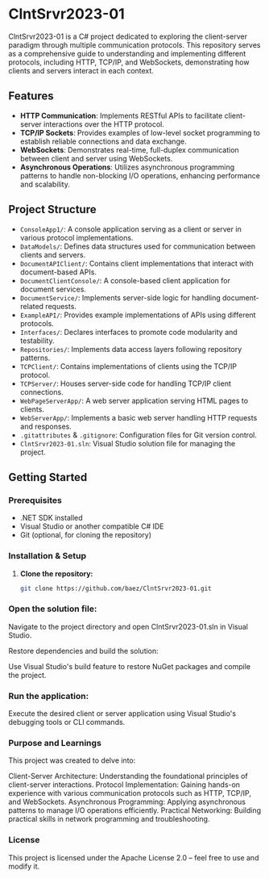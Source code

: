 # ClntSrvr2023-01

ClntSrvr2023-01 is a C# project dedicated to exploring the client-server paradigm through multiple communication protocols. This repository serves as a comprehensive guide to understanding and implementing different protocols, including HTTP, TCP/IP, and WebSockets, demonstrating how clients and servers interact in each context.

## Features

- **HTTP Communication**: Implements RESTful APIs to facilitate client-server interactions over the HTTP protocol.
- **TCP/IP Sockets**: Provides examples of low-level socket programming to establish reliable connections and data exchange.
- **WebSockets**: Demonstrates real-time, full-duplex communication between client and server using WebSockets.
- **Asynchronous Operations**: Utilizes asynchronous programming patterns to handle non-blocking I/O operations, enhancing performance and scalability.

## Project Structure

- `ConsoleApp1/`: A console application serving as a client or server in various protocol implementations.
- `DataModels/`: Defines data structures used for communication between clients and servers.
- `DocumentAPIClient/`: Contains client implementations that interact with document-based APIs.
- `DocumentClientConsole/`: A console-based client application for document services.
- `DocumentService/`: Implements server-side logic for handling document-related requests.
- `ExampleAPI/`: Provides example implementations of APIs using different protocols.
- `Interfaces/`: Declares interfaces to promote code modularity and testability.
- `Repositories/`: Implements data access layers following repository patterns.
- `TCPClient/`: Contains implementations of clients using the TCP/IP protocol.
- `TCPServer/`: Houses server-side code for handling TCP/IP client connections.
- `WebPageServerApp/`: A web server application serving HTML pages to clients.
- `WebServerApp/`: Implements a basic web server handling HTTP requests and responses.
- `.gitattributes` & `.gitignore`: Configuration files for Git version control.
- `ClntSrvr2023-01.sln`: Visual Studio solution file for managing the project.

## Getting Started

### Prerequisites

- .NET SDK installed
- Visual Studio or another compatible C# IDE
- Git (optional, for cloning the repository)

### Installation & Setup

1. **Clone the repository:**

   ```bash
   git clone https://github.com/baez/ClntSrvr2023-01.git

### Open the solution file:

Navigate to the project directory and open ClntSrvr2023-01.sln in Visual Studio.

Restore dependencies and build the solution:

Use Visual Studio's build feature to restore NuGet packages and compile the project.

### Run the application:

Execute the desired client or server application using Visual Studio's debugging tools or CLI commands.

### Purpose and Learnings
This project was created to delve into:

Client-Server Architecture: Understanding the foundational principles of client-server interactions.
Protocol Implementation: Gaining hands-on experience with various communication protocols such as HTTP, TCP/IP, and WebSockets.
Asynchronous Programming: Applying asynchronous patterns to manage I/O operations efficiently.
Practical Networking: Building practical skills in network programming and troubleshooting.

### License

This project is licensed under the Apache License 2.0 – feel free to use and modify it.
